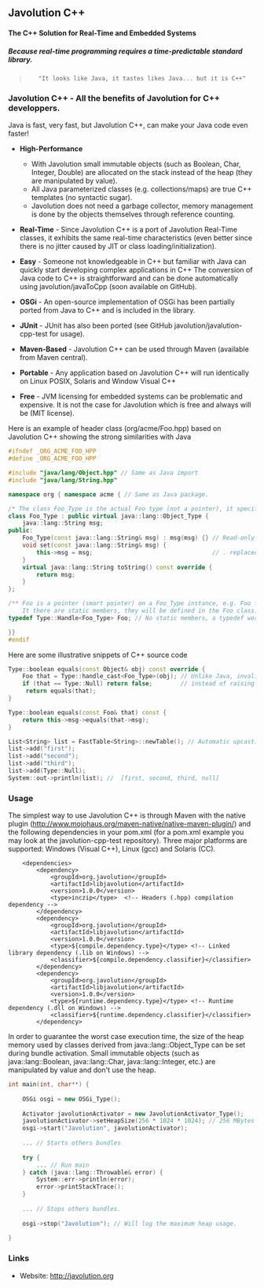 ## Javolution C++
#### The C++ Solution for Real-Time and Embedded Systems
##### Because real-time programming requires a time-predictable standard library.

>        "It looks like Java, it tastes likes Java... but it is C++"

### Javolution C++ - All the benefits of Javolution for C++ developpers.

Java is fast, very fast, but Javolution C++, can make your Java code even faster!

- **High-Performance** 
    - With Javolution small immutable objects (such as Boolean, Char, Integer, Double) are allocated on the stack instead of the heap (they are manipulated by value). 
    - All Java parameterized classes (e.g. collections/maps) are true C++ templates (no syntactic sugar). 
    - Javolution does not need a garbage collector, memory management is done by the objects themselves through reference counting.

- **Real-Time** - Since Javolution C++ is a port of Javolution Real-Time classes, it exhibits the same real-time characteristics (even better since there is no jitter caused by JIT or class loading/initialization).

- **Easy** - Someone not knowledgeable in C++ but familiar with Java can quickly start developing complex applications in C++ The conversion of Java code to C++ is straightforward and can be done automatically using javolution/javaToCpp (soon available on GitHub).

- **OSGi** - An open-source implementation of OSGi has been partially ported from Java to C++ and is included in the library.

- **JUnit** - JUnit has also been ported (see GitHub javolution/javalution-cpp-test for usage).

- **Maven-Based** - Javolution C++ can be used through Maven (available from Maven central).

- **Portable** - Any application based on Javolution C++ will run identically on Linux POSIX, Solaris and Window Visual C++

- **Free** - JVM licensing for embedded systems can be problematic and expensive. It is not the case for Javolution which is free and always will be (MIT license). 
  
Here is an example of header class (org/acme/Foo.hpp) based on Javolution C++ showing the strong similarities with Java
  
```cpp
#ifndef _ORG_ACME_FOO_HPP
#define _ORG_ACME_FOO_HPP

#include "java/lang/Object.hpp" // Same as Java import
#include "java/lang/String.hpp"

namespace org { namespace acme { // Same as Java package.

/* The class Foo_Type is the actual Foo type (not a pointer), it specifies the instance members. */
class Foo_Type : public virtual java::lang::Object_Type { 
    java::lang::String msg;
public:
    Foo_Type(const java::lang::String& msg) : msg(msg) {} // Read-only parameters passed as const references.
    void set(const java::lang::String& msg) {
        this->msg = msg;                                  // . replaced by ->
    }
    virtual java::lang::String toString() const override { 
        return msg;
    }
};

/** Foo is a pointer (smart pointer) on a Foo_Type instance, e.g. Foo foo = new Foo_Type("Hello")
    It there are static members, they will be defined in the Foo class. */
typedef Type::Handle<Foo_Type> Foo; // No static members, a typedef works fine.

}}
#endif
``` 
Here are some illustrative snippets of C++ source code
```cpp
Type::boolean equals(const Object& obj) const override { 
    Foo that = Type::handle_cast<Foo_Type>(obj); // Unlike Java, invalid cast returns null 
    if (that == Type::Null) return false;        // instead of raising an exception. 
     return equals(that);
}

Type::boolean equals(const Foo& that) const {
    return this->msg->equals(that->msg);
} 

List<String> list = FastTable<String>::newTable(); // Automatic upcasting.
list->add("first");
list->add("second");
list->add("third");
list->add(Type::Null);
System::out->println(list); //  [first, second, third, null]

``` 
### Usage

The simplest way to use Javolution C++ is through Maven with the native plugin (http://www.mojohaus.org/maven-native/native-maven-plugin/) and the following dependencies in your pom.xml (for a pom.xml example you may look at the javolution-cpp-test repository).
Three major platforms are supported: Windows (Visual C++), Linux (gcc) and Solaris (CC).

```
    <dependencies>
        <dependency>
            <groupId>org.javolution</groupId>
            <artifactId>libjavolution</artifactId>
            <version>1.0.0</version>
            <type>inczip</type>  <!-- Headers (.hpp) compilation dependency -->
        </dependency>
        <dependency>
            <groupId>org.javolution</groupId>
            <artifactId>libjavolution</artifactId>
            <version>1.0.0</version>
            <type>${compile.dependency.type}</type> <!-- Linked library dependency (.lib on Windows) -->
            <classifier>${compile.dependency.classifier}</classifier>
        </dependency>
        <dependency>
            <groupId>org.javolution</groupId>
            <artifactId>libjavolution</artifactId>
            <version>1.0.0</version>
            <type>${runtime.dependency.type}</type> <!-- Runtime dependency (.dll on Windows) -->
            <classifier>${runtime.dependency.classifier}</classifier>
        </dependency>
```

In order to guarantee the worst case execution time, the size of the heap memory used by classes derived from  java::lang::Object_Type can be set during bundle activation. 
Small immutable objects (such as java::lang::Boolean, java::lang::Char, java::lang::Integer, etc.) are manipulated by value and don't use the heap.

```cpp
int main(int, char**) {
    
    OSGi osgi = new OSGi_Type();
    
    Activator javolutionActivator = new JavolutionActivator_Type();
    javolutionActivator->setHeapSize(256 * 1024 * 1024); // 256 MBytes
    osgi->start("Javolution", javolutionActivator);
    
    ... // Starts others bundles 
    
    try {
        ... // Run main
    } catch (java::lang::Throwable& error) {
        System::err->println(error);
        error->printStackTrace();
    }
    
    ... // Stops others bundles.
    
    osgi->stop("Javolution"); // Will log the maximum heap usage.
    
}
```

### Links

- Website: http://javolution.org
